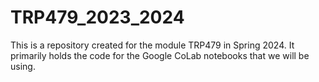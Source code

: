 # TRP479_2023_2024

This is a repository created for the module TRP479 in Spring 2024. It primarily holds the code for the Google CoLab notebooks that we will be using.